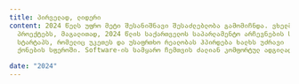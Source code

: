 ```yaml
---
title: პირველად, ლიდერი
content: 2024 წელს უფრო მეტი შესანიშნავი შესაძლებლობა გამომიჩნდა. ვხელმძღვანელობდი მნიშვნელოვან და გავლენიან 
  პროექტებს, მაგალითად, 2024 წლის საქართველოს საპარლამენტო არჩევნების საინფორმაციო ვებგვერდს,
  სტარტაპს, რომელიც უკეთეს და უსაფრთხო რეალობას ჰპირდება ხალხს უძრავი 
  ქონების სფეროში. Software-ის სამყარო ჩემთვის ძალიან კომფორტულ ადგილად იქცა.

date: "2024"
---
```

